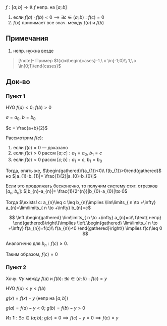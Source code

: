 $f:[a;b]\to \mathbb{R}$
$f$ непр. на $[a;b]$ 
1. если $f(a)\cdot f(b)<0 \implies \exists c\in (a;b): f(c)=0$
2. $f(x)$ принимает все знач. между $f(a)$ и $f(b)$

## Примечания

1. непр. нужна везде 
> [!note]- Пример
> $f(x)=\begin{cases}-1,\ x \in[-1;0)\\ 1,\ x \in[0;1]\end{cases}$ 
## Док-во
### Пункт 1

НУО $f(a)<0;\ f(b)>0$

$a = a_{0},\ b=b_{0}$

$c = \frac{a+b}{2}$

Рассмотрим $f(c)$:
1. если $f(c)=0$ — доказано
2. если $f(c)>0$ рассм $[a;c]: a_{1}=a_{0},\ b_{1}=c$
3. если $f(c)<0$ рассм $[c;b]: a_{1}=c,\ b_{1}=b_{0}$

Тогда, опять же, $\begin{gathered}f(a_{1})<0\\ f(b_{1})>0\end{gathered}$ но $|a_{1}-b_{1}|= \frac{1}{2}|a_{0}-b_{0}|$

Если это продолжать бесконечно, то получим систему стяг. отрезков $[a_{n};b_{n}]$: $|b_{n}-a_{n}|= \frac{1}{2^{n}}|b_{0}-a_{0}|\to 0$

Тогда $\exists! c: a_{n}\leq c \leq b_{n}\implies \lim\limits_{ n \to +\infty} a_{n}=\lim\limits_{ n \to +\infty} b_{n}=c$

$$
\left.\begin{gathered}
\lim\limits_{ n \to +\infty} a_{n}=c\\
f\text{ непр}
\end{gathered}\right\}\implies
\left.\begin{gathered}
\lim\limits_{ n \to +\infty} f(a_{n})=f(c)\\
f(a_{n})<0
\end{gathered}\right\} \implies f(c)\leq 0
$$

Аналогично для $b_{n}: f(c)\geq 0$.

Таким образом, $f(c)=0$
### Пункт 2

Хочу: $\forall y$ между $f(a)$ и $f(b):\ \exists c\in(a;b):f(c)=y$

НУО $f(a)<y<f(b)$

$g(x)=f(x)-y$ (непр на $[a;b]$)

$g(a)=f(a)-y<0;\ g(b)=f(b)-y>0$

Из $\mathbf{1}: \exists c \in (a;b);\ g(c)=0 \implies f(c)-y=0\implies f(c)=y$ 